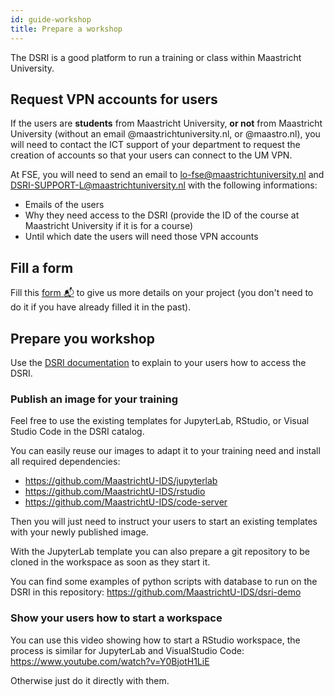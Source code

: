 ```yaml
---
id: guide-workshop
title: Prepare a workshop
---
```


The DSRI is a good platform to run a training or class within Maastricht University.

## Request VPN accounts for users

If the users are **students** from Maastricht University, **or not** from Maastricht University (without an email @maastrichtuniversity.nl, or @maastro.nl), you will need to contact the ICT support of your department to request the creation of accounts so that your users can connect to the UM VPN.

At FSE, you will need to send an email to [lo-fse@maastrichtuniversity.nl](mailto:lo-fse@maastrichtuniversity.nl) and [DSRI-SUPPORT-L@maastrichtuniversity.nl](mailto:DSRI-SUPPORT-L@maastrichtuniversity.nl) with the following informations:

* Emails of the users
* Why they need access to the DSRI (provide the ID of the course at Maastricht University if it is for a course)
* Until which date the users will need those VPN accounts

## Fill a form

Fill this  [form 📬](/register) to give us more details on your project (you don't need to do it if you have already filled it in the past).

## Prepare you workshop

Use the [DSRI documentation](/docs/access-dsri) to explain to your users how to access the DSRI.

### Publish an image for your training

Feel free to use the existing templates for JupyterLab, RStudio, or Visual Studio Code in the DSRI catalog.

You can easily reuse our images to adapt it to your training need and install all required dependencies:
* https://github.com/MaastrichtU-IDS/jupyterlab
* https://github.com/MaastrichtU-IDS/rstudio
* https://github.com/MaastrichtU-IDS/code-server

Then you will just need to instruct your users to start an existing templates with your newly published image.

With the JupyterLab template you can also prepare a git repository to be cloned in the workspace as soon as they start it.

You can find some examples of python scripts with database to run on the DSRI in this repository: https://github.com/MaastrichtU-IDS/dsri-demo


### Show your users how to start a workspace

You can use this video showing how to start a RStudio workspace, the process is similar for JupyterLab and VisualStudio Code: https://www.youtube.com/watch?v=Y0BjotH1LiE

Otherwise just do it directly with them.
